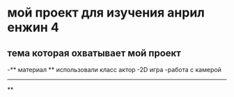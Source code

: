 # мой проект для изучения анрил енжин 4
## тема которая охватывает мой проект
-** материал ** использовали класс актор
-2D игра
-работа с камерой 
<hr>
**
